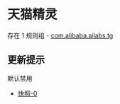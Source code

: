# 天猫精灵

存在 1 规则组 - [com.alibaba.ailabs.tg](/src/apps/com.alibaba.ailabs.tg.ts)

## 更新提示

默认禁用

- [快照-0](https://i.gkd.li/i/13296332)

